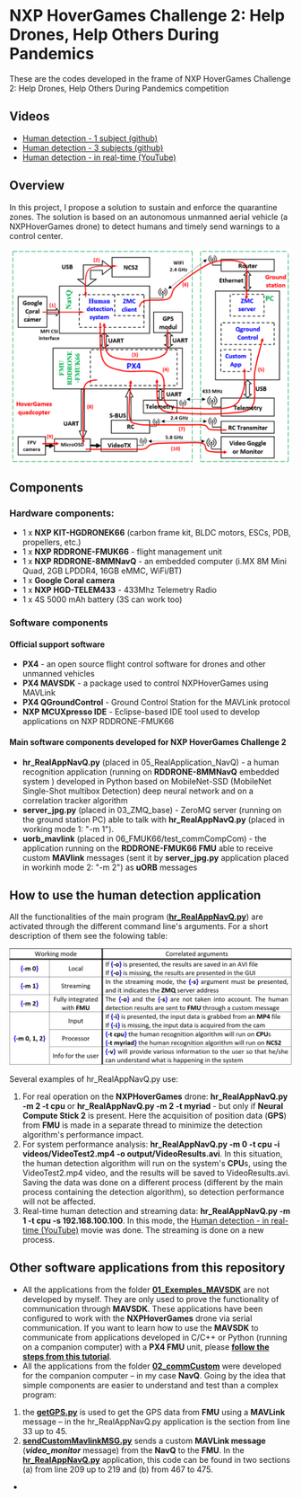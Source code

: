 # NXP HoverGames Challenge 2: Help Drones, Help Others During Pandemics

These are the codes developed in the frame of NXP HoverGames Challenge 2: Help Drones, Help Others During Pandemics competition 

## Videos
- [Human detection - 1 subject (github)](https://github.com/dmdobrea/HoverGames_Challenge2/blob/main/05_RealApplication_NavQ/output/v1_rez.avi)
- [Human detection - 3 subjects (github)](https://github.com/dmdobrea/HoverGames_Challenge2/blob/main/05_RealApplication_NavQ/output/v2_rez.avi)
- [Human detection - in real-time (YouTube)](https://youtu.be/pCcItZNOWmc)

## Overview

In this project, I propose a solution to sustain and enforce the quarantine zones. The solution is based on an autonomous unmanned aerial vehicle (a NXPHoverGames drone) to detect humans and timely send warnings to a control center.

![NXPHoverGames drone, basic schematic](./SchBloc_Main.PNG)

## Components

### Hardware components:

- 1 x **NXP KIT-HGDRONEK66** (carbon frame kit, BLDC motors, ESCs, PDB, propellers, etc.)
- 1 x **NXP RDDRONE-FMUK66** - flight management unit
- 1 x **NXP RDDRONE-8MMNavQ** - an embedded computer (i.MX 8M Mini Quad, 2GB LPDDR4, 16GB eMMC, WiFi/BT)
- 1 x **Google Coral camera**
- 1 x **NXP HGD-TELEM433** - 433Mhz Telemetry Radio 
- 1 x 4S 5000 mAh battery (3S can work too)

### Software components

#### Official support software

- **PX4** - an open source flight control software for drones and other unmanned vehicles
- **PX4 MAVSDK** - a package used to control NXPHoverGames using MAVLink
- **PX4 QGroundControl** - Ground Control Station for the MAVLink protocol
- **NXP MCUXpresso IDE** - Eclipse-based IDE tool used to develop applications on NXP RDDRONE-FMUK66

#### Main software components developed for NXP HoverGames Challenge 2

- **hr_RealAppNavQ.py** (placed in 05_RealApplication_NavQ) - a human recognition application (running on **RDDRONE-8MMNavQ** embedded system ) developed in Python based on MobileNet-SSD (MobileNet Single-Shot multibox Detection) deep neural network and on a correlation tracker algorithm
- **server_jpg.py** (placed in 03_ZMQ_base) - ZeroMQ server (running on the ground station PC) able to talk with **hr_RealAppNavQ.py** (placed in working mode 1: "-m 1").
- **uorb_mavlink** (placed in 06_FMUK66/test_commCompCom) - the application running on the **RDDRONE-FMUK66 FMU** able to receive custom **MAVlink** messages (sent it by **server_jpg.py** application placed in workinh mode 2: "-m 2") as **uORB** messages

## How to use the human detection application

All the functionalities of the main program (**[hr_RealAppNavQ.py](https://github.com/dmdobrea/HoverGames_Challenge2/blob/main/05_RealApplication_NavQ/hr_RealAppNavQ.py)**) are activated through the different command line's arguments. For a short description of them see the folowing table:

![hr_RealAppNavQ.py functions](./WorkingModes.PNG)

Several examples of hr_RealAppNavQ.py use: 
1. For real operation on the **NXPHoverGames** drone: **hr_RealAppNavQ.py -m 2 -t cpu** or **hr_RealAppNavQ.py -m 2 -t myriad** - but only if **Neural Compute Stick 2** is present. Here the acquisition of position data (**GPS**) from **FMU** is made in a separate thread to minimize the detection algorithm's performance impact. 
2. For system performance analysis: **hr_RealAppNavQ.py -m 0 -t cpu -i videos/VideoTest2.mp4 -o output/VideoResults.avi**. In this situation, the human detection algorithm will run on the system's **CPU**s, using the VideoTest2.mp4 video, and the results will be saved to VideoResults.avi. Saving the data was done on a different process (different by the main process containing the detection algorithm), so detection performance will not be affected.  
3. Real-time human detection and streaming data: **hr_RealAppNavQ.py -m 1 -t cpu -s 192.168.100.100**. In this mode, the [Human detection - in real-time (YouTube)](https://youtu.be/pCcItZNOWmc) movie was done. The streaming is done on a new process.

## Other software applications from this repository

- All the applications from the folder **[01_Exemples_MAVSDK](https://github.com/dmdobrea/HoverGames_Challenge2/tree/main/01_Exemples_MAVSDK)** are not developed by myself. They are only used to prove the functionality of communication through **MAVSDK**. These applications have been configured to work with the **NXPHoverGames** drone via serial communication. If you want to learn how to use the **MAVSDK** to communicate from applications developed in C/C++ or Python (running on a companion computer) with a **PX4 FMU** unit, please **[follow the steps from this tutorial](https://www.hackster.io/mdobrea/c-and-python-interface-management-application-for-fmuk66-6dd935)**.
- All the applications from the folder **[02_commCustom](https://github.com/dmdobrea/HoverGames_Challenge2/tree/main/02_commCustom)** were developed for the companion computer – in my case **NavQ**. Going by the idea that simple components are easier to understand and test than a complex program:
1. the **[getGPS.py](https://github.com/dmdobrea/HoverGames_Challenge2/blob/main/02_commCustom/getGPS.py)** is used to get the GPS data from **FMU** using a **MAVLink** message – in the hr_RealAppNavQ.py application is the section from line 33 up to 45. 
2. **[sendCustomMavlinkMSG.py](https://github.com/dmdobrea/HoverGames_Challenge2/blob/main/02_commCustom/sendCustomMavlinkMSG.py)** sends a custom **MAVLink message** (***video_monitor*** message) from the **NavQ** to the **FMU**. In the **[hr_RealAppNavQ.py](https://github.com/dmdobrea/HoverGames_Challenge2/blob/main/05_RealApplication_NavQ/hr_RealAppNavQ.py)** application, this code can be found in two sections (a) from line 209 up to 219 and (b) from 467 to 475.
- 




